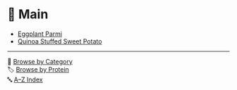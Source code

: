 # 🍲 Main

- [Eggplant Parmi](../recipes/eggplant_parmi.md)
- [Quinoa Stuffed Sweet Potato](../recipes/quinoa_stuffed_sweet_potato.md)

---

📁 [Browse by Category](../indexes/categories.md)  
🏷️ [Browse by Protein](../indexes/proteins.md)  
🔤 [A–Z Index](../indexes/alphabet.md)